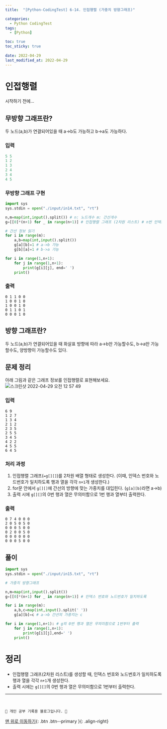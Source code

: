 ```yaml
---
title:  "[Python-CodingTest] 6-14. 인접행렬 (가중치 방향그래프)"

categories:
  - Python CodingTest
tags:
  - [Python]

toc: true
toc_sticky: true
 
date: 2022-04-29
last_modified_at: 2022-04-29
---
```


# 인접행렬
시작하기 전에...<br>
## 무방향 그래프란?
두 노드(a,b)가 연결되어있을 때 a->b도 가능하고 b->a도 가능하다.
### 입력
```py
5 5
1 2
1 3
2 4
3 4
4 5
```
### 무방향 그래프 구현
```py
import sys
sys.stdin = open("./input/in14.txt", "rt")

n,m=map(int,input().split()) # n: 노드개수 m: 간선개수
g=[[0]*(n+1) for _ in range(n+1)] # 인접행렬 그래프 (2차원 리스트) # n번 인덱스까지 생성

# 간선 정보 읽기
for i in range(m):
    a,b=map(int,input().split())
    g[a][b]=1 # a->b 가능
    g[b][a]=1 # b->a 가능

for i in range(1,n+1):
    for j in range(1,n+1):
        print(g[i][j], end=' ')
    print()
```
### 출력
```
0 1 1 0 0 
1 0 0 1 0 
1 0 0 1 0 
0 1 1 0 1 
0 0 0 1 0 
```
## 방향 그래프란?
두 노드(a,b)가 연결되어있을 때 화살표 방향에 따라 a->b만 가능할수도, b->a만 가능할수도, 양방향이 가능할수도 있다.
## 문제 정리
아래 그림과 같은 그래프 정보를 인접행렬로 표현해보세요.<br>
![스크린샷 2022-04-29 오전 12 57 49](https://user-images.githubusercontent.com/59405576/165794426-47695741-e12b-4044-84e2-2bfb08af12a1.png)
### 입력
```
6 9
1 2 7
1 3 4
2 1 2
2 3 5
2 5 5
3 4 5
4 2 2
4 5 5
6 4 5
```
### 처리 과정
1. 인접행렬 그래프(`=g[][]`)를 2차원 배열 형태로 생성한다. (이때, 인덱스 번호와 노드번호가 일치하도록 행과 열을 각각 `n+1`개 생성한다.)
2. for문 안에서 `g[][]`에 간선의 방향에 맞는 가중치를 대입힌다. (`g[a][b]`라면 a->b)
3. 출력 시에 `g[][]`의 0번 행과 열은 무의미함으로 1번 행과 열부터 출력한다.

### 출력
```
0 7 4 0 0 0 
2 0 5 0 5 0 
0 0 0 5 0 0 
0 2 0 0 5 0 
0 0 0 0 0 0 
0 0 0 5 0 0 
```
## 풀이 
```py
import sys
sys.stdin = open("./input/in15.txt", "rt")

# 가중치 방향그래프

n,m=map(int,input().split())
g=[[0]*(n+1) for _ in range(n+1)] # 인덱스 번호와 노드번호가 일치하도록

for i in range(m):
    a,b,c=map(int,input().split(' '))
    g[a][b]=c # a->b 간선의 가중치는 c

for i in range(1,n+1): # g의 0번 행과 열은 무의미함으로 1번부터 출력
    for j in range(1,n+1):
        print(g[i][j],end=' ')
    print()
```

# 정리
- 인접행렬 그래프(2차원 리스트)를 생성할 때, 인덱스 번호와 노드번호가 일치하도록 행과 열을 각각 `n+1`개 생성한다.
- 출력 시에는 `g[][]`의 0번 행과 열은 무의미함으로 1번부터 출력한다.

***
<br>

    💛 개인 공부 기록용 블로그입니다. 👻

[맨 위로 이동하기](#){: .btn .btn--primary }{: .align-right}